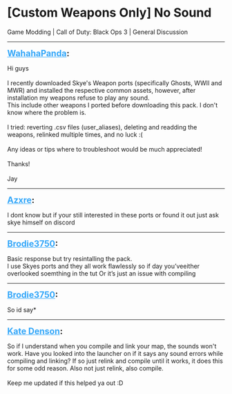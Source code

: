 # [Custom Weapons Only] No Sound
Game Modding | Call of Duty: Black Ops 3 | General Discussion

---
<strong style="font-size: 1.4em;"><span style="text-decoration: underline;text-decoration-color: #34a7f9;"><span style="color:#34a7f9;">WahahaPanda</span></span>:</strong>

<p>Hi guys<br /><br />I recently downloaded Skye&#39;s Weapon ports (specifically Ghosts, WWII and MWR) and installed the respective common assets, however, after installation my weapons refuse to play any sound.<br />This include other weapons I ported before downloading this pack. I don&#39;t know where the problem is.<br /><br />I tried: reverting .csv files (user_aliases), deleting and readding the weapons, relinked multiple times, and no luck :(<br /><br />Any ideas or tips where to troubleshoot would be much appreciated!<br /><br />Thanks!<br /><br />Jay</p>

---
<strong style="font-size: 1.4em;"><span style="text-decoration: underline;text-decoration-color: #34a7f9;"><span style="color:#34a7f9;">Azxre</span></span>:</strong>

<p>I dont know but if your still interested in these ports or found it out just ask skye himself on discord</p>

---
<strong style="font-size: 1.4em;"><span style="text-decoration: underline;text-decoration-color: #34a7f9;"><span style="color:#34a7f9;">Brodie3750</span></span>:</strong>

<p>Basic response but try resintalling the pack. <br />I use Skyes ports and they all work flawlessly so if day you’veeither overlooked soemthing in the tut Or it’s just an issue with compiling</p>

---
<strong style="font-size: 1.4em;"><span style="text-decoration: underline;text-decoration-color: #34a7f9;"><span style="color:#34a7f9;">Brodie3750</span></span>:</strong>

<p>So id say*</p>

---
<strong style="font-size: 1.4em;"><span style="text-decoration: underline;text-decoration-color: #34a7f9;"><span style="color:#34a7f9;">Kate Denson</span></span>:</strong>

<p>So if I understand when you compile and link your map, the sounds won&#39;t work. Have you looked into the launcher on if it says any sound errors while compiling and linking? If so just relink and compile until it works, it does this for some odd reason. Also not just relink, also compile.<br /><br />Keep me updated if this helped ya out :D</p>
